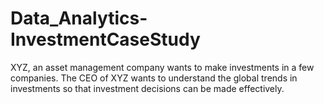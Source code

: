 # Data_Analytics-InvestmentCaseStudy
XYZ, an asset management company wants to make investments in a few companies. 
The CEO of XYZ wants to understand the global trends in investments so that investment decisions can be made effectively.
